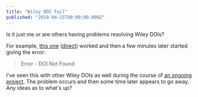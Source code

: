 ```yaml
---
title: "Wiley DOI Fail"
published: "2010-04-15T00:00:00.000Z"
---
```


Is it just me or are others having problems resolving Wiley DOIs?

For example, [this one](http://dx.doi.org/10.1111/j.1399-3011.1978.tb02896.x) ([direct](http://www3.interscience.wiley.com/journal/121499820/abstract)) worked and then a few minutes later started giving the error:

> Error - DOI Not Found

I've seen this with other Wiley DOIs as well during the course of [an ongoing project](http://depth-first.com/articles/2010/04/08/wanted-a-few-good-chemists). The problem occurs and then some time later appears to go away. Any ideas as to what's up?